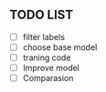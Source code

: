 ## TODO LIST

- [ ] filter labels
- [ ] choose base model
- [ ] traning code
- [ ] Improve model
- [ ] Comparasion